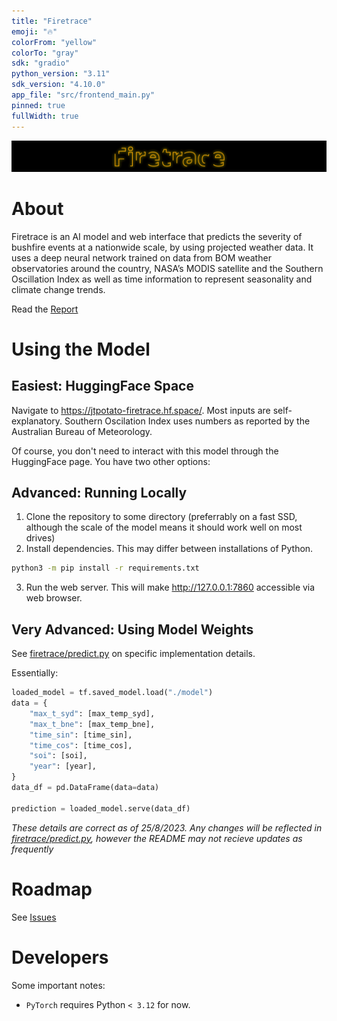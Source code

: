 ```yaml
---
title: "Firetrace"
emoji: "🔥"
colorFrom: "yellow"
colorTo: "gray"
sdk: "gradio"
python_version: "3.11"
sdk_version: "4.10.0"
app_file: "src/frontend_main.py"
pinned: true
fullWidth: true
---
```

<img src="./assets/banner.svg" alt="Firetrace Logo" />

# About
Firetrace is an AI model and web interface that predicts the severity of bushfire events at a nationwide scale, by using projected weather data. It uses a deep neural network trained on data from BOM weather observatories around the country, NASA’s MODIS satellite and the Southern Oscillation Index as well as time information to represent seasonality and climate change trends.

Read the [Report](./Firetrace%20-%20Paper.pdf)

# Using the Model
## Easiest: HuggingFace Space
Navigate to https://jtpotato-firetrace.hf.space/. Most inputs are self-explanatory. Southern Oscilation Index uses numbers as reported by the Australian Bureau of Meteorology.

Of course, you don't need to interact with this model through the HuggingFace page. You have two other options:
## Advanced: Running Locally
1. Clone the repository to some directory (preferrably on a fast SSD, although the scale of the model means it should work well on most drives)
2. Install dependencies. This may differ between installations of Python.
```bash
python3 -m pip install -r requirements.txt
```
3. Run the web server. This will make http://127.0.0.1:7860 accessible via web browser.
## Very Advanced: Using Model Weights
See [firetrace/predict.py](./firetrace/predict.py) on specific implementation details.

Essentially:
```py
loaded_model = tf.saved_model.load("./model")
data = {
    "max_t_syd": [max_temp_syd],
    "max_t_bne": [max_temp_bne],
    "time_sin": [time_sin],
    "time_cos": [time_cos],
    "soi": [soi],
    "year": [year],
}
data_df = pd.DataFrame(data=data)

prediction = loaded_model.serve(data_df)
```
*These details are correct as of 25/8/2023. Any changes will be reflected in [firetrace/predict.py](./firetrace/predict.py), however the README may not recieve updates as frequently*

# Roadmap
See [Issues](https://github.com/jtpotato/firetrace/issues)

# Developers
Some important notes:
- `PyTorch` requires Python `< 3.12` for now.